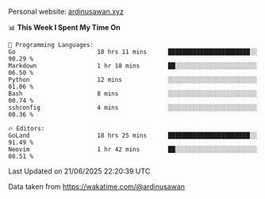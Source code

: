 Personal website: [ardinusawan.xyz](https://ardinusawan.xyz)

<!--START_SECTION:waka-->
📊 **This Week I Spent My Time On** 

```text
💬 Programming Languages: 
Go                       18 hrs 11 mins      ███████████████████████░░   90.29 % 
Markdown                 1 hr 18 mins        ██░░░░░░░░░░░░░░░░░░░░░░░   06.50 % 
Python                   12 mins             ░░░░░░░░░░░░░░░░░░░░░░░░░   01.06 % 
Bash                     8 mins              ░░░░░░░░░░░░░░░░░░░░░░░░░   00.74 % 
sshconfig                4 mins              ░░░░░░░░░░░░░░░░░░░░░░░░░   00.36 % 

🔥 Editors: 
GoLand                   18 hrs 25 mins      ███████████████████████░░   91.49 % 
Neovim                   1 hr 42 mins        ██░░░░░░░░░░░░░░░░░░░░░░░   08.51 % 
```


 Last Updated on 21/06/2025 22:20:39 UTC
<!--END_SECTION:waka-->
Data taken from https://wakatime.com/@ardinusawan
